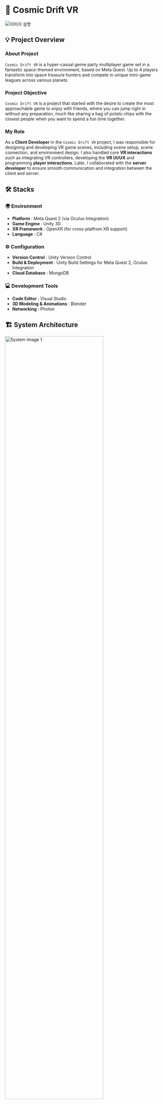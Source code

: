 # 🚀 Cosmic Drift VR
![이미지 설명](./CosmicDriftVR_IMG/title.png)

## 💡 Project Overview
### About Project
`Cosmic Drift VR` is a hyper-casual genre party multiplayer game set in a fantastic space-themed environment, based on Meta Quest. Up to 4 players transform into space treasure hunters and compete in unique mini-game leagues across various planets.
### Project Objective
`Cosmic Drift VR` is a project that started with the desire to create the most approachable game to enjoy with friends, where you can jump right in without any preparation, much like sharing a bag of potato chips with the closest people when you want to spend a fun time together.
### My Role
As a **Client Developer** in the `Cosmic Drift VR` project, I was responsible for designing and developing VR game scenes, including scene setup, scene connection, and environment design. I also handled core **VR interactions** such as integrating VR controllers, developing the **VR UI/UX** and programming **player interactions**. Later, I collaborated with the **server developer** to ensure smooth communication and integration between the client and server.

## 🛠️ Stacks
### 🌍 Environment
- **Platform** : Meta Quest 2 (via Oculus Integration)
- **Game Engine** : Unity 3D
- **XR Framework** : OpenXR (for cross-platfrom XR support)
- **Language** : C#
### ⚙️ Configuration
- **Version Control** : Unity Version Control
- **Build & Deployment** : Unity Build Settings for Meta Quest 2, Oculus Integration
- **Cloud Database** : MongoDB
### 💻 Development Tools
- **Code Editor** : Visual Studio
- **3D Modeling & Animations** : Blender
- **Networking** : Photon

## 🏗️ System Architecture
<img src="./CosmicDriftVR_IMG/system01.png" alt="System Image 1" style="width: 80%;"/>
<img src="./CosmicDriftVR_IMG/system02.png" alt="System Image 2" style="width: 80%;"/>

## 🔑 Key Features
<details>
  <summary>Log-In</summary>
  <ul>
    <li>Log in from your spaceship and enter the space station lobby (multiplayer)</li>
    <li>The spaceship serves as the player's My Home feature</li>
    <li>The player enters their ID using the VR keyboard to start the login process</li>
    <li>Demo Video : </li>
    <div>
      <a href="https://youtu.be/knwhoDrhb_o" target="_blank">
        <img src="https://img.youtube.com/vi/knwhoDrhb_o/0.jpg" alt="Demo Video Thumbnail" />
      </a>
    </div>
  </ul>
</details>

<details>
  <summary>Lobby</summary>
  <ul>
    <li>Implemented a maximum 4-player multiplayer system, designed a space station-themed lobby</li>
    <li>Players can network in the lobby, choose the game to start (host)</li>
    <li>Can access various additional content within the lobby</li>
    <li>Demo Video :</li>
    <div>
      <a href="https://youtu.be/_sk9ltuPHsI" target="_blank">
        <img src="https://img.youtube.com/vi/_sk9ltuPHsI/0.jpg" alt="Demo Video Thumbnail" />
      </a>
    </div>
  </ul>
</details>

<details>
  <summary>Game Tournament 1 : Grab that Gem</summary>
  <ul>
    <li>Place gems into the cart to earn points</li>
    <li>Differentiated points awarded based on the type of gem</li>
    <li>Goal to score the most points within a limited time</li>
    <li>Player-specific score counting system</li>
    <li>Increased immersion through level design, including mine background and lava elements</li>
    <li>Demo Video :</li>
    <div>
      <a href="https://youtu.be/CsI4PM9UGDI" target="_blank">
        <img src="https://img.youtube.com/vi/CsI4PM9UGDI/0.jpg" alt="Demo Video Thumbnail" />
      </a>
    </div>
  </ul>
</details>

<details>
  <summary>Game Tournament 2 : Treasure Hunt and Dive</summary>
  <ul>
    <li>Swimming movement through arm motions</li>
    <li>Avoid the shark chasing you in the ocean</li>
    <li>Tropical ocean level design</li>
    <li>Implement swimming with hand movements to minimize VR motion sickness</li>
    <li>Demo Video :</li>
    <div>
      <a href="https://youtu.be/JP0gz0W9Pn8" target="_blank">
        <img src="https://img.youtube.com/vi/JP0gz0W9Pn8/0.jpg" alt="Demo Video Thumbnail" />
      </a>
    </div>
  </ul>
</details>

<details>
  <summary>Game Tournament 3 : Shoot Them All</summary>
  <ul>
    <li>Shoot the target with a pistol to score points</li>
    <li>Adjust difficulty by generating new targets</li>
    <li>Palyer-specific score counting system</li>
    <li>Casual shooting competition system implemented</li>
    <li>Demo Video :</li>
    <div>
      <a href="https://youtu.be/XY4CeJY0hs8" target="_blank">
        <img src="https://img.youtube.com/vi/XY4CeJY0hs8/0.jpg" alt="Demo Video Thumbnail" />
      </a>
    </div>
  </ul>
</details>

<details>
  <summary>Game Tournament 4 : Swing into the City</summary>
  <ul>
    <li>Pass through wires between tall buildings</li>
    <li>Reach the target point within the time limit</li>
    <li>Respawn and restart if falling off buildings</li>
    <li>Level design with city model and AI-based skybox generation for urban background</li>
    <li>Demo Video :</li>
    <div>
      <a href="https://youtu.be/R0i_oO_tQUg" target="_blank">
        <img src="https://img.youtube.com/vi/R0i_oO_tQUg/0.jpg" alt="Demo Video Thumbnail" />
      </a>
    </div>
  </ul>
</details>

<details>
  <summary>Game Tournament 5 : Climb to the Sky</summary>
  <ul>
    <li>Climbing game where you grab and scale the building’s exterior</li>
    <li>Obstacles include meteors falling from the sky</li>
    <li>Score measured by how high you climb within the time limit</li>
    <li>If hit by a meteor, the grab is canceled and you fall</li>
    <li>Demo Video :</li>
    <div>
      <a href="https://youtu.be/pMY4h3Ujeqw" target="_blank">
        <img src="https://img.youtube.com/vi/pMY4h3Ujeqw/0.jpg" alt="Demo Video Thumbnail" />
      </a>
    </div>
  </ul>
</details>

## 💣 Troubleshooting
---
### 1️⃣ **VR Swimming Feature Implementation Issue**

When implementing the swimming mechanic in VR, the initial approach involved applying force in the opposite direction of the controller's movement using **Unity's physics engine** and the `Rigidbody.AddForce()` function to simulate the swimming motion. However, this approach led to several challenges.

#### **Issues Encountered**
---

- **Inconsistent Movement**:  
  The movement between the controller's actions and the physical response was **not smooth**. Small controller movements resulted in exaggerated or erratic physical reactions, making the swimming motion feel unrealistic and irregular.

- **Input Sensitivity**:  
  The input from the controllers was highly **sensitive**. Even the slightest hand movement would produce an excessive physical response, making the swimming motion **unnaturally fast**. This led to an uncomfortable and unbalanced experience for the player.

---
### **Solution Approach**
---

To solve the issue, the focus shifted to **optimizing the interaction between input and physics** for a more stable and controlled swimming experience. Instead of relying solely on raw physics-based force application, the solution incorporated **InputActionReference** for more precise input tracking and adjustments to the swimming force.

---
### **Solution Steps**
---

1. **Improved Input Handling with InputActionReference**:  
   The **InputActionReference** class was used to **precisely track the controller's movement**. By using **Unity's Input System**, we captured the **velocity** of the left and right controllers in **real-time**. This allowed for **fine-tuned input control**, ensuring that the swimming response is more consistent with the controller's movements.
     ```csharp
     var leftHandVelocity = leftControllerVelocity.action.ReadValue<Vector3>();
     var rightHandVelocity = rightControllerVelocity.action.ReadValue<Vector3>();
     Vector3 localVelocity = leftHandVelocity + rightHandVelocity;
     localVelocity *= -1;
    ```
   This approach reads the controller velocity and combines the movements of both hands to calculate **local velocity**, applying the necessary force in the opposite direction to simulate swimming.

2. **Force Application Optimization**:  
   To prevent **overreaction** to small movements, the force application was optimized by ensuring that force is applied only when the calculated velocity exceeds a certain threshold, which is defined by `minForce`. This prevents **minor hand movements** from triggering exaggerated physical reactions.
    ```csharp
    if (localVelocity.sqrMagnitude > minForce * minForce) {
      Vector3 worldVelocity = trackingReference.TransformDirection(localVelocity);
      _rigidbody.AddForce(worldVelocity * swimForce, ForceMode.Acceleration);
    }
    ```
   This method ensures that the force applied to the swimmer is proportional to the magnitude of the movement, avoiding erratic behavior and creating a more **realistic and controlled swimming experience**.

3. **Drag Force for Natural Resistance**:  
   To simulate the **resistance of water** and slow down the swimmer when no active input is detected, a **drag force** was introduced. This drag force **gradually decelerates the swimmer**, helping to smooth out the swimming motion and make it feel more natural.
    ```csharp
    if (_rigidbody.velocity.sqrMagnitude > 0.01f) {
      _rigidbody.AddForce(-_rigidbody.velocity * dragForce, ForceMode.Acceleration);
    }
    ```
   This drag force acts in the opposite direction to the swimmer's velocity, providing friction-like behavior that reduces speed over time.

---
### **Conclusion**
---
By combining **InputActionReference** for more accurate input tracking and optimizing the force application with Unity's physics engine, the issue of **input sensitivity** and **inconsistent movement** was resolved. The final implementation now provides a **smooth and responsive swimming experience** in VR, with **natural resistance** modeled by drag force. This solution creates a more immersive and comfortable swimming mechanic for users.

---
---
### 2️⃣ **Controller Collision Issue in Photon Server Integration**

During the development of the game, the game was initially created and the server was connected later. The server and development teams worked separately, which led to issues when multiple players joined the game. Specifically, **controller collisions** occurred, where players’ controllers interacted with each other, even when not being actively controlled by the player. This resulted in **unintended controller interactions**.

#### **Root Cause Analysis**
---

- **Controller Collision Cause**:  
  The primary cause of the issue was that **controller data (input, position, etc.)** was not correctly assigned to each player. This caused the controller to appear as though it was being manipulated by a different player.  
  The issue mainly arose because, in a networked environment (such as with **Photon**), incorrect **network ownership** of objects (like controllers) could lead to one player's input affecting another player's controller.

- **Object Ownership Management**:  
  Proper management of object ownership is crucial in multiplayer games to ensure that each player only controls their own assigned objects. In **Photon**, the **PhotonView** component is used to assign the ownership of an object to a specific player. If ownership is incorrectly assigned, another player's input may be transmitted to the wrong controller.

---
### **Solution Approach**
---

To resolve the controller collision issue, several steps were taken:

1. **Correct PhotonView Ownership Assignment**:  
   Each player should only have control over their own controller. We used **PhotonView** to ensure the ownership of the controllers was correctly assigned to the player interacting with them.
   In the provided code, the `photonView.RPC()` method was used to synchronize actions across the network. This ensures that when a player shoots, the action is replicated across all clients.
     ```csharp
     protected virtual void StartShooting(XRBaseInteractor interactor) {
       photonView.RPC("ShootRPC", RpcTarget.All);
     }

     [PunRPC]
     private void ShootRPC() {
       Shoot();
     }
    ```
   This allows the **shooting action** to be synchronized across all clients. By using **RPCs (Remote Procedure Calls)**, the shooting event is triggered on all connected clients simultaneously, ensuring that every player sees the same behavior in real-time.

2. **Object Synchronization Using Photon**:  
   Photon’s **RPC** system helps synchronize actions between clients, ensuring that **controller actions** (like shooting or grabbing the weapon) are shared across all players in the game. The `ShootRPC` method is an example of how actions performed by one player are transmitted to other players.  
  Additionally, **PhotonTransformView** or similar components should be used to synchronize positions or states of objects (like controllers) across the network, so that players can see consistent movement and interaction.

3. **Preventing Conflicting Controller Interactions**:  
   To prevent multiple players from controlling the same object, additional validation logic was added. For example, when one player is interacting with a controller, the ownership check ensures that no other player can interact with that controller at the same time.  
  If the **PhotonView** ownership is correctly assigned, only the player who owns the controller will be able to interact with it. This ensures no conflict arises between players trying to manipulate the same object at once.

---
### **Conclusion**
---
By correctly managing **PhotonView ownership**, using **RPCs** to synchronize actions, and ensuring that controllers are assigned to the correct player, the issue of **controller collisions** was resolved.
Now, **controller interactions** are only reflected on the player who owns the controller, and all players can see consistent behavior across the network.


## 📄 Documents
- [Technical Documentation](./CosmicDriftVR_PDF/CosmicDriftVR_기술보고서.pdf)

## 🎮 In-Game Trailer Footage
[![InGame Video](https://img.youtube.com/vi/JnEQsDqwAv0/0.jpg)](https://youtu.be/JnEQsDqwAv0)

## 📥 Final Deliverable
You can download the final deliverable from the following link: [Download Final Deliverable](https://bit.ly/CosmicDriftVR)

